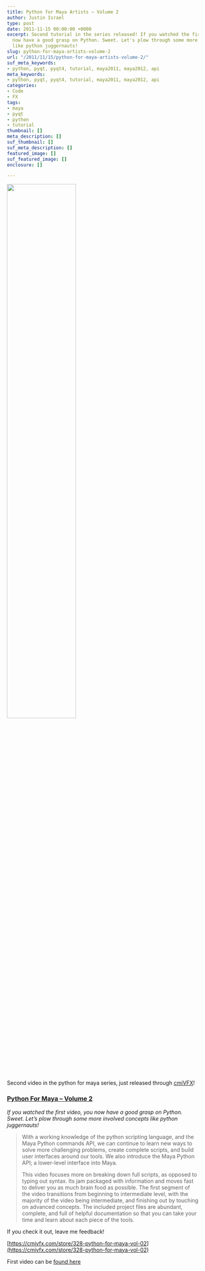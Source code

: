 ```yaml
---
title: Python for Maya Artists – Volume 2
author: Justin Israel
type: post
date: 2011-11-15 00:00:00 +0000
excerpt: Second tutorial in the series released! If you watched the first video, you
  now have a good grasp on Python. Sweet. Let's plow through some more involved concepts
  like python juggernauts!
slug: python-for-maya-artists-volume-2
url: "/2011/11/15/python-for-maya-artists-volume-2/"
suf_meta_keywords:
- python, pyqt, pyqt4, tutorial, maya2011, maya2012, api
meta_keywords:
- python, pyqt, pyqt4, tutorial, maya2011, maya2012, api
categories:
- Code
- FX
tags:
- maya
- pyqt
- python
- tutorial
thumbnail: []
meta_description: []
suf_thumbnail: []
suf_meta_description: []
featured_image: []
suf_featured_image: []
enclosure: []

---
```

[<img class="alignnone" src="/uploads/2011/11/maya_python_vol2.jpg" alt="" width="60%" height="60%" />](https://cmivfx.com/store/328-python-for-maya-vol-02)

Second video in the python for maya series, just released through [cmiVFX](http://www.cmivfx.com)!

### [Python For Maya – Volume 2](https://cmivfx.com/store/328-python-for-maya-vol-02)

_If you watched the first video, you now have a good grasp on Python. Sweet. Let’s plow through some more involved concepts like python juggernauts!_

<!--more-->

> With a working knowledge of the python scripting language, and the Maya Python commands API, we can continue to learn new ways to solve more challenging problems, create complete scripts, and build user interfaces around our tools. We also introduce the Maya Python API; a lower-level interface into Maya.
>
> This video focuses more on breaking down full scripts, as opposed to typing out syntax. Its jam packaged with information and moves fast to deliver you as much brain food as possible. The first segment of the video transitions from beginning to intermediate level, with the majority of the video being intermediate, and finishing out by touching on advanced concepts. The included project files are abundant, complete, and full of helpful documentation so that you can take your time and learn about each piece of the tools.

If you check it out, leave me feedback!

[https://cmivfx.com/store/328-python-for-maya-vol-02](https://cmivfx.com/store/328-python-for-maya-vol-02)

First video can be [found here](/2011/10/08/intro-to-python-for-maya-artists-tutorial/)